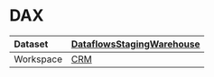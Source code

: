 



# DAX

|Dataset|[DataflowsStagingWarehouse](./../DataflowsStagingWarehouse.md)|
| :--- | :--- |
|Workspace|[CRM](../../Workspaces/CRM.md)|
